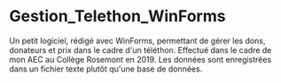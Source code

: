 # Gestion_Telethon_WinForms
 Un petit logiciel, rédigé avec WinForms, permettant de gérer les dons, donateurs et prix dans le cadre d'un téléthon. Effectué dans le cadre de mon AEC au Collège Rosemont en 2019. Les données sont enregistrées dans un fichier texte plutôt qu'une base de données.
